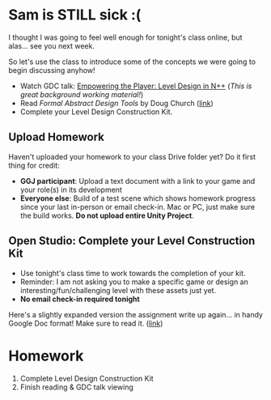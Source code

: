 # Sam is STILL sick :(
I thought I was going to feel well enough for tonight's class online, but alas... see you next week.

So let's use the class to introduce some of the concepts we were going to begin discussing anyhow!
- Watch GDC talk: [Empowering the Player: Level Design in N++](https://www.youtube.com/watch?v=VZ4xevskMCI) (*This is great background working material!*)
- Read _Formal Abstract Design Tools_ by Doug Church ([link](https://drive.google.com/file/d/1omZXDeEflB3Si6YbY5YPPp8NoU3nWBK8/view?usp=sharing))
- Complete your Level Design Construction Kit.

## Upload Homework
Haven't uploaded your homework to your class Drive folder yet? Do it first thing for credit:

- __GGJ participant__: Upload a text document with a link to your game and your role(s) in its development
- __Everyone else__: Build of a test scene which shows homework progress since your last in-person or email check-in. Mac or PC, just make sure the build works. __Do not upload entire Unity Project__.

## Open Studio: Complete your Level Construction Kit
- Use tonight's class time to work towards the completion of your kit.
- Reminder: I am not asking you to make a specific game or design an interesting/fun/challenging level with these assets just yet.
- __No email check-in required tonight__

Here's a slightly expanded version the assignment write up again... in handy Google Doc format! Make sure to read it. ([link](https://docs.google.com/document/d/1BZsfk_e8M0k95HDvPzLQ_M7i0Ils5grxYJH_0sXMgNk/edit?usp=sharing))

# Homework
1. Complete Level Design Construction Kit
2. Finish reading & GDC talk viewing
